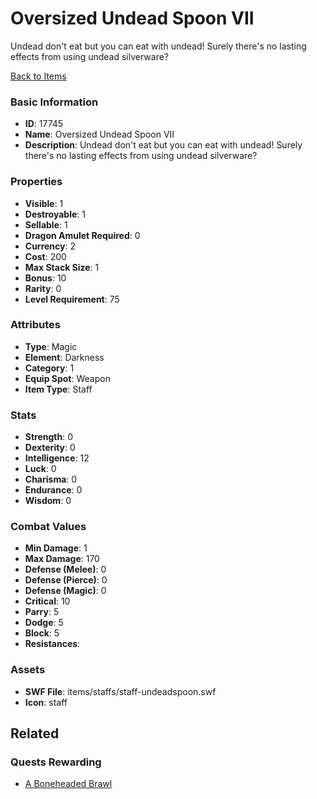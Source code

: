 # Oversized Undead Spoon VII

Undead don't eat but you can eat with undead! Surely there's no lasting effects from using undead silverware?

[Back to Items](../items.md)

### Basic Information

- **ID**: 17745
- **Name**: Oversized Undead Spoon VII
- **Description**: Undead don&#039;t eat but you can eat with undead! Surely there&#039;s no lasting effects from using undead silverware?

### Properties

- **Visible**: 1
- **Destroyable**: 1
- **Sellable**: 1
- **Dragon Amulet Required**: 0
- **Currency**: 2
- **Cost**: 200
- **Max Stack Size**: 1
- **Bonus**: 10
- **Rarity**: 0
- **Level Requirement**: 75

### Attributes

- **Type**: Magic
- **Element**: Darkness
- **Category**: 1
- **Equip Spot**: Weapon
- **Item Type**: Staff

### Stats

- **Strength**: 0
- **Dexterity**: 0
- **Intelligence**: 12
- **Luck**: 0
- **Charisma**: 0
- **Endurance**: 0
- **Wisdom**: 0

### Combat Values

- **Min Damage**: 1
- **Max Damage**: 170
- **Defense (Melee)**: 0
- **Defense (Pierce)**: 0
- **Defense (Magic)**: 0
- **Critical**: 10
- **Parry**: 5
- **Dodge**: 5
- **Block**: 5
- **Resistances**: 

### Assets

- **SWF File**: items/staffs/staff-undeadspoon.swf
- **Icon**: staff

## Related

### Quests Rewarding

- [A Boneheaded Brawl](../quests/1470-a-boneheaded-brawl.md)


